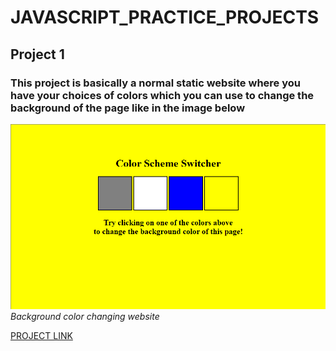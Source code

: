 # JAVASCRIPT_PRACTICE_PROJECTS

## Project 1
### This project is basically a normal static website where you have your choices of colors which you can use to change the background of the page like in the image below

![Background image changing website](project_1.png)
_Background color changing website_

[PROJECT LINK](/workspaces/JAVASCRIPT_PRACTICE_PROJECTS/PROJECT_1)

